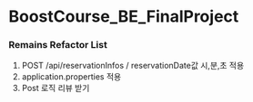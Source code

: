 # BoostCourse_BE_FinalProject

### Remains Refactor List
1. POST /api/reservationInfos / reservationDate값 시,분,초 적용
2. application.properties 적용 
3. Post 로직 리뷰 받기 